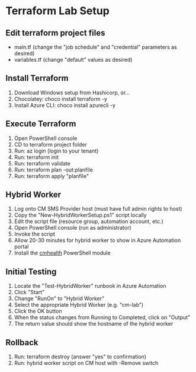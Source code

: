 # Terraform Lab Setup

## Edit terraform project files

  * main.tf (change the "job schedule" and "credential" parameters as desired)
  * variables.tf (change "default" values as desired)

## Install Terraform

1. Download Windows setup from Hashicorp, or...
2. Chocolatey: choco install terraform -y
3. Install Azure CLI: choco install azurecli -y

## Execute Terraform

1. Open PowerShell console
2. CD to terraform project folder
3. Run: az login (login to your tenant)
4. Run: terraform init
5. Run: terraform validate
6. Run: terraform plan -out:planfile
7. Run: terraform apply "planfile"

## Hybrid Worker

1. Log onto CM SMS Provider host (must have full admin rights to host)
2. Copy the "New-HybridWorkerSetup.ps1" script locally
3. Edit the script file (resource group, automation account, etc.)
4. Open PowerShell console (run as administrator)
5. Invoke the script
6. Allow 20-30 minutes for hybrid worker to show in Azure Automation portal
7. Install the [cmhealth](https://powershellgallery.com/packages/cmhealth/) PowerShell module

## Initial Testing

1. Locate the "Test-HybridWorker" runbook in Azure Automation
2. Click "Start"
3. Change "RunOn" to "Hybrid Worker"
4. Select the appropriate Hybrid Worker (e.g. "cm-lab")
5. Click the OK button
6. When the status changes from Running to Completed, click on "Output"
7. The return value should show the hostname of the hybrid worker

## Rollback

1. Run: terraform destroy (answer "yes" to confirmation)
2. Run: hybrid worker script on CM host with -Remove switch